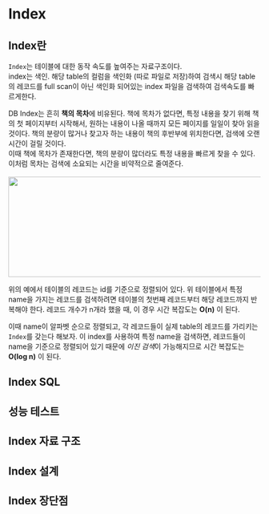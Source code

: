 # Index

## Index란
`Index`는 테이블에 대한 동작 속도를 높여주는 자료구조이다.    
index는 색인. 해당 table의 컬럼을 색인화 (따로 파일로 저장)하여 검색시 해당 table의 레코드를 full scan이 아닌
색인화 되어있는 index 파일을 검색하여 검색속도를 빠르게한다.


DB Index는 흔히 **책의 목차**에 비유된다. 책에 목차가 없다면, 특정 내용을 찾기 위해 책의 첫 페이지부터 시작해서, 원하는 내용이 나올 때까지 모든 페이지를 일일이 찾아 읽을 것이다.
책의 분량이 많거나 찾고자 하는 내용이 책의 후반부에 위치한다면, 검색에 오랜 시간이 걸릴 것이다.  
이때 책에 목차가 존재한다면, 책의 분량이 많더라도 특정 내용을 빠르게 찾을 수 있다. 이처럼 목차는 검색에 소요되는 시간을 비약적으로 줄여준다.
<br></br>
<img src="https://miro.medium.com/max/1050/1*sz3PldJHpc_cCTbk1YR7LA.png" width="700" height="200">

위의 예에서 테이블의 레코드는 id를 기준으로 정렬되어 있다. 위 테이블에서 특정 name을 가지는 레코드를 검색하려면 테이블의 첫번째 레코드부터 해당 레코드까지 반복해야 한다.
레코드 개수가 n개라 했을 때, 이 경우 시간 복잡도는 **O(n)** 이 된다.  



이때 name이 알파벳 순으로 정렬되고, 각 레코드들이 실제 table의 레코드를 가리키는 `Index`를 갖는다 해보자.
이 index를 사용하여 특정 name을 검색하면, 레코드들이 name을 기준으로 정렬되어 있기 때문에 *이진 검색*이 가능해지므로 시간 복잡도는 **O(log n)** 이 된다.

## Index SQL

## 성능 테스트

## Index 자료 구조

## Index 설계


## Index 장단점
